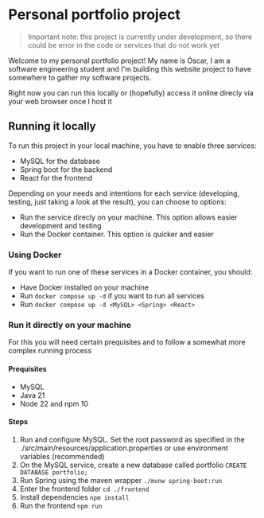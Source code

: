 # Personal portfolio project

> Important note: this project is currently under development, so there could be error in the code or services that do not work yet

Welcome to my personal portfolio project!
My name is Óscar, I am a software engineering student and I'm building this website project to have somewhere to gather my software projects.

Right now you can run this locally or (hopefully) access it online direcly via your web browser once I host it

## Running it locally

To run this project in your local machine, you have to enable three services:

- MySQL for the database
- Spring boot for the backend
- React for the frontend

Depending on your needs and intentions for each service (developing, testing, just taking a look at the result), you can choose to options:

- Run the service direcly on your machine. This option allows easier development and testing
- Run the Docker container. This option is quicker and easier

### Using Docker

If you want to run one of these services in a Docker container, you should:

- Have Docker installed on your machine
- Run ```docker compose up -d``` if you want to run all services
- Run ```docker compose up -d <MySQL> <Spring> <React>```

### Run it directly on your machine

For this you will need certain prequisites and to follow a somewhat more complex running process

#### Prequisites

- MySQL
- Java 21
- Node 22 and npm 10

#### Steps

1. Run and configure MySQL. Set the root password as specified in the ./src/main/resources/application.properties or use environment variables (recommended)
2. On the MySQL service, create a new database called portfolio ```CREATE DATABASE portfolio;```
3. Run Spring using the maven wrapper ```./mvnw spring-boot:run```
4. Enter the frontend folder ```cd ./frontend```
5. Install dependencies ```npm install```
6. Run the frontend ```npm run```



